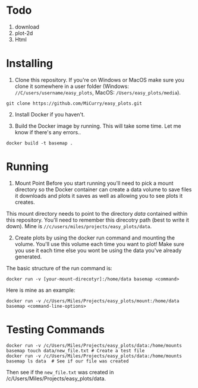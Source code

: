 # Todo
1. download
2. plot-2d
3. Html


# Installing
1. Clone this repository. If you're on Windows or MacOS make sure you clone it somewhere
in a user folder
(Windows: `//C/users/username/easy_plots`, MacOS: `/Users/easy_plots/media`).
```
git clone https://github.com/MiCurry/easy_plots.git
```
2. Install Docker if you haven't.

3. Build the Docker image by running. This will take some time. Let me know if
there's any errors..
```
docker build -t basemap .
```

# Running
1. Mount Point
Before you start running you'll need to pick a mount directory so the Docker
container can create a data volume to save files it downloads and plots it
saves as well as allowing you to see plots it creates.

This mount directory needs to point to the directory *data* contained within
this repository. You'll need to remember this direcotry path (best to write it
down). Mine is `//c/users/miles/projects/easy_plots/data`.

2. Create plots by using the docker run command and mounting the volume. You'll
use this volume each time you want to plot! Make sure you use it each time else
you wont be using the data you've already generated.

The basic structure of the run command is:
```
docker run -v [your-mount-direcotyr]:/home/data basemap <command>
```

Here is mine as an example:
```
docker run -v /c/Users/Miles/Projects/easy_plots/mount:/home/data basemap <command-line-options>
```

# Testing Commands

```
docker run -v /c/Users/Miles/Projects/easy_plots/data:/home/mounts basemap touch data/new_file.txt # Create a test file
docker run -v /c/Users/Miles/Projects/easy_plots/data:/home/mounts basemap ls data  # See if our file was created
```
Then see if the `new_file.txt` was created in /c/Users/Miles/Projects/easy_plots/data.
